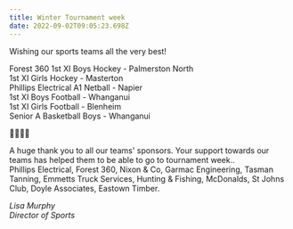 ```yaml
---
title: Winter Tournament week
date: 2022-09-02T09:05:23.698Z
---
```

Wishing our sports teams all the very best!  

Forest 360 1st XI Boys Hockey - Palmerston North  
1st XI Girls Hockey - Masterton  
Phillips Electrical A1 Netball - Napier  
1st XI Boys Football - Whanganui  
1st XI Girls Football - Blenheim  
Senior A Basketball Boys - Whanganui 
 
💛💚💛💚  

A huge thank you to all our teams' sponsors. Your support towards our teams has helped them to be able to go to tournament week..  
Phillips Electrical, Forest 360, Nixon & Co, Garmac Engineering, Tasman Tanning, Emmetts Truck Services, Hunting & Fishing, McDonalds, St Johns Club, Doyle Associates, Eastown Timber.

*Lisa Murphy  
Director of Sports*